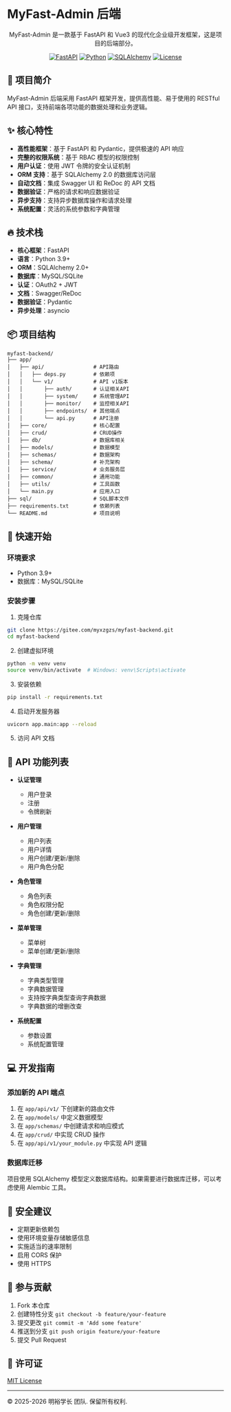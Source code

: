 # MyFast-Admin 后端

<div align="center">

MyFast-Admin 是一款基于 FastAPI 和 Vue3 的现代化企业级开发框架，这是项目的后端部分。

[![FastAPI](https://img.shields.io/badge/FastAPI-0.100.0+-blue.svg)](https://fastapi.tiangolo.com/)
[![Python](https://img.shields.io/badge/Python-3.9+-blue.svg)](https://www.python.org/)
[![SQLAlchemy](https://img.shields.io/badge/SQLAlchemy-2.0+-orange.svg)](https://www.sqlalchemy.org/)
[![License](https://img.shields.io/badge/License-MIT-green.svg)](LICENSE)

</div>

## 🌟 项目简介

MyFast-Admin 后端采用 FastAPI 框架开发，提供高性能、易于使用的 RESTful API 接口，支持前端各项功能的数据处理和业务逻辑。

## ✨ 核心特性

- **高性能框架**：基于 FastAPI 和 Pydantic，提供极速的 API 响应
- **完整的权限系统**：基于 RBAC 模型的权限控制
- **用户认证**：使用 JWT 令牌的安全认证机制
- **ORM 支持**：基于 SQLAlchemy 2.0 的数据库访问层
- **自动文档**：集成 Swagger UI 和 ReDoc 的 API 文档
- **数据验证**：严格的请求和响应数据验证
- **异步支持**：支持异步数据库操作和请求处理
- **系统配置**：灵活的系统参数和字典管理

## 🔥 技术栈

- **核心框架**：FastAPI
- **语言**：Python 3.9+
- **ORM**：SQLAlchemy 2.0+
- **数据库**：MySQL/SQLite
- **认证**：OAuth2 + JWT
- **文档**：Swagger/ReDoc
- **数据验证**：Pydantic
- **异步处理**：asyncio

## 📦 项目结构
```
myfast-backend/
├── app/
│   ├── api/                # API路由
│   │   ├── deps.py         # 依赖项
│   │   └── v1/             # API v1版本
│   │       ├── auth/       # 认证相关API
│   │       ├── system/     # 系统管理API
│   │       ├── monitor/    # 监控相关API
│   │       ├── endpoints/  # 其他端点
│   │       └── api.py      # API注册
│   ├── core/               # 核心配置
│   ├── crud/               # CRUD操作
│   ├── db/                 # 数据库相关
│   ├── models/             # 数据模型
│   ├── schemas/            # 数据架构
│   ├── schema/             # 补充架构
│   ├── service/            # 业务服务层
│   ├── common/             # 通用功能
│   ├── utils/              # 工具函数
│   └── main.py             # 应用入口
├── sql/                    # SQL脚本文件
├── requirements.txt        # 依赖列表
└── README.md               # 项目说明
```

## 🚀 快速开始

### 环境要求

- Python 3.9+
- 数据库：MySQL/SQLite

### 安装步骤

1. 克隆仓库

```bash
git clone https://gitee.com/myxzgzs/myfast-backend.git
cd myfast-backend
```

2. 创建虚拟环境

```bash
python -m venv venv
source venv/bin/activate  # Windows: venv\Scripts\activate
```

3. 安装依赖

```bash
pip install -r requirements.txt
```

4. 启动开发服务器

```bash
uvicorn app.main:app --reload
```

5. 访问 API 文档

## 📃 API 功能列表

- **认证管理**
  - 用户登录
  - 注册
  - 令牌刷新
  
- **用户管理**
  - 用户列表
  - 用户详情
  - 用户创建/更新/删除
  - 用户角色分配
  
- **角色管理**
  - 角色列表
  - 角色权限分配
  - 角色创建/更新/删除
  
- **菜单管理**
  - 菜单树
  - 菜单创建/更新/删除
  
- **字典管理**
  - 字典类型管理
  - 字典数据管理
  - 支持按字典类型查询字典数据
  - 字典数据的增删改查
  
- **系统配置**
  - 参数设置
  - 系统配置管理

## 💻 开发指南

### 添加新的 API 端点

1. 在 `app/api/v1/` 下创建新的路由文件
2. 在 `app/models/` 中定义数据模型
3. 在 `app/schemas/` 中创建请求和响应模式
4. 在 `app/crud/` 中实现 CRUD 操作
5. 在 `app/api/v1/your_module.py` 中实现 API 逻辑

### 数据库迁移

项目使用 SQLAlchemy 模型定义数据库结构。如果需要进行数据库迁移，可以考虑使用 Alembic 工具。

## 🔐 安全建议

- 定期更新依赖包
- 使用环境变量存储敏感信息
- 实施适当的速率限制
- 启用 CORS 保护
- 使用 HTTPS

## 🤝 参与贡献

1. Fork 本仓库
2. 创建特性分支 `git checkout -b feature/your-feature`
3. 提交更改 `git commit -m 'Add some feature'`
4. 推送到分支 `git push origin feature/your-feature`
5. 提交 Pull Request

## 📄 许可证

[MIT License](LICENSE)

---

© 2025-2026 明裕学长 团队. 保留所有权利.
